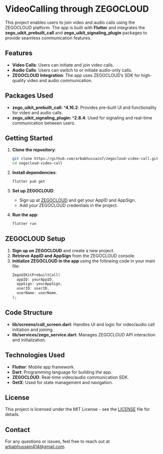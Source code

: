 # VideoCalling through ZEGOCLOUD

This project enables users to join video and audio calls using the ZEGOCLOUD platform. The app is built with **Flutter** and integrates the **zego_uikit_prebuilt_call** and **zego_uikit_signaling_plugin** packages to provide seamless communication features.

## Features

- **Video Calls**: Users can initiate and join video calls.
- **Audio Calls**: Users can switch to or initiate audio-only calls.
- **ZEGOCLOUD Integration**: The app uses ZEGOCLOUD’s SDK for high-quality video and audio communication.

## Packages Used

- **zego_uikit_prebuilt_call: ^4.16.2**: Provides pre-built UI and functionality for video and audio calls.
- **zego_uikit_signaling_plugin: ^2.8.4**: Used for signaling and real-time communication between users.

## Getting Started

1. **Clone the repository**:
   ```bash
   git clone https://github.com/arbabhussain7/zegocloud-video-call.git
   cd zegocloud-video-call
   ```

2. **Install dependencies**:
   ```bash
   flutter pub get
   ```

3. **Set up ZEGOCLOUD**:
   - Sign up at [ZEGOCLOUD](https://www.zegocloud.com) and get your AppID and AppSign.
   - Add your ZEGOCLOUD credentials in the project.

4. **Run the app**:
   ```bash
   flutter run
   ```

## ZEGOCLOUD Setup

1. **Sign up on ZEGOCLOUD** and create a new project.
2. **Retrieve AppID and AppSign** from the ZEGOCLOUD console.
3. **Initialize ZEGOCLOUD in the app** using the following code in your main file:
   ```dart
   ZegoUIKitPrebuiltCall(
     appID: yourAppID, 
     appSign: yourAppSign, 
     userID: userID, 
     userName: userName,
   );
   ```

## Code Structure

- **lib/screens/call_screen.dart**: Handles UI and logic for video/audio call initiation and joining.
- **lib/services/zego_service.dart**: Manages ZEGOCLOUD API interaction and initialization.

## Technologies Used

- **Flutter**: Mobile app framework.
- **Dart**: Programming language for building the app.
- **ZEGOCLOUD**: Real-time video/audio communication SDK.
- **GetX**: Used for state management and navigation.

## License

This project is licensed under the MIT License - see the [LICENSE](LICENSE) file for details.

## Contact

For any questions or issues, feel free to reach out at [arbabhussain414@gmail.com](arbabhussain414@gmail.com).
